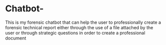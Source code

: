 # Chatbot-
This is my forensic chatbot that can help the user to professionally create a forensic technical report either through the use of a file attached by the user or through strategic questions in order to create a professional document
